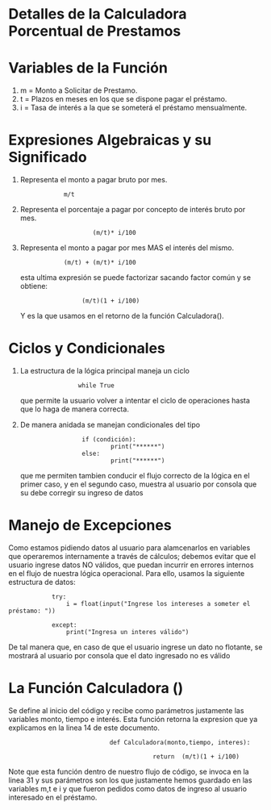 # Detalles de la Calculadora Porcentual de Prestamos

# Variables de la Función
1)   m = Monto a Solicitar de Prestamo.
2)   t  = Plazos en meses en los que se dispone pagar el préstamo.
3)   i = Tasa de interés a la que se someterá el préstamo mensualmente.

# Expresiones Algebraicas y su Significado

1)  Representa el monto a pagar bruto por mes.

                    m/t 

2)  Representa el porcentaje a pagar por concepto de interés bruto por mes.

                            (m/t)* i/100

3)  Representa el monto a pagar por mes MAS el interés del mismo.

                    (m/t) + (m/t)* i/100

    esta ultima expresión se puede factorizar sacando factor común y se obtiene:

                         (m/t)(1 + i/100)
    Y es la que usamos en el retorno de la función Calculadora().


# Ciclos y Condicionales

1)  La estructura de la lógica principal maneja un ciclo

                        while True 

    que permite la usuario volver a intentar el ciclo de operaciones hasta que lo haga de manera correcta.

2) De manera anidada se manejan condicionales del tipo

                        if (condición):
                                print("******")
                        else:
                                print("******")

    que me permiten tambien conducir el flujo correcto de la lógica en el primer caso, y en el segundo caso, muestra al usuario por consola que su debe corregir su ingreso de datos



# Manejo de Excepciones

Como estamos pidiendo datos al usuario para alamcenarlos en variables que operaremos internamente a través de cálculos; debemos evitar que el usuario ingrese datos NO válidos, que puedan incurrir en errores internos en el flujo de nuestra lógica operacional. Para ello, usamos la siguiente estructura de datos:

                try:
                    i = float(input("Ingrese los intereses a someter el préstamo: "))

                except:
                    print("Ingresa un interes válido")

De tal manera que, en caso de que el usuario ingrese un dato no flotante, se mostrará al usuario por consola que el dato ingresado no es válido


# La Función Calculadora ()

Se define al inicio del código y recibe como parámetros justamente las variables monto, tiempo e interés. Esta función retorna la expresion que ya explicamos en la linea 14 de este documento.


                                def Calculadora(monto,tiempo, interes):

                                            return  (m/t)(1 + i/100)

Note que esta función dentro de nuestro flujo de código, se invoca en la linea 31 y sus parámetros son los que justamente hemos guardado en las variables m,t e i y que fueron pedidos como datos de ingreso al usuario interesado en el préstamo.